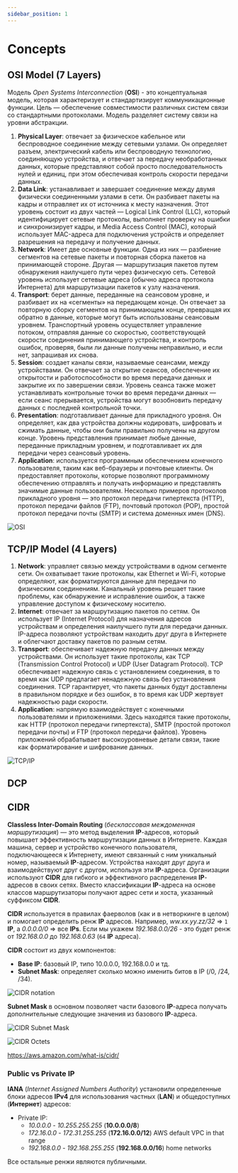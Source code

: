 ```yaml
---
sidebar_position: 1
---
```

# Concepts

## OSI Model (7 Layers)
Модель *Open Systems Interconnection* (**OSI**) - это концептуальная модель, которая характеризует и стандартизирует коммуникационные функции. Цель — обеспечение совместимости различных систем связи со стандартными протоколами. Модель разделяет систему связи на уровни абстракции.
1. **Physical Layer**: отвечает за физическое кабельное или беспроводное соединение между сетевыми узлами. Он определяет разъем, электрический кабель или беспроводную технологию, соединяющую устройства, и отвечает за передачу необработанных данных, которые представляют собой просто последовательность нулей и единиц, при этом обеспечивая контроль скорости передачи данных.
2. **Data Link**: устанавливает и завершает соединение между двумя физически соединенными узлами в сети. Он разбивает пакеты на кадры и отправляет их от источника к месту назначения. Этот уровень состоит из двух частей — Logical Link Control (LLC), который идентифицирует сетевые протоколы, выполняет проверку на ошибки и синхронизирует кадры, и Media Access Control (MAC), который использует MAC-адреса для подключения устройств и определяет разрешения на передачу и получение данных.
3. **Network**: Имеет две основные функции. Одна из них — разбиение сегментов на сетевые пакеты и повторная сборка пакетов на принимающей стороне. Другая — маршрутизация пакетов путем обнаружения наилучшего пути через физическую сеть. Сетевой уровень использует сетевые адреса (обычно адреса протокола Интернета) для маршрутизации пакетов к узлу назначения.
4. **Transport**: берет данные, переданные на сеансовом уровне, и разбивает их на «сегменты» на передающем конце. Он отвечает за повторную сборку сегментов на принимающем конце, превращая их обратно в данные, которые могут быть использованы сеансовым уровнем. Транспортный уровень осуществляет управление потоком, отправляя данные со скоростью, соответствующей скорости соединения принимающего устройства, и контроль ошибок, проверяя, были ли данные получены неправильно, и если нет, запрашивая их снова.
5. **Session**: создает каналы связи, называемые сеансами, между устройствами. Он отвечает за открытие сеансов, обеспечение их открытости и работоспособности во время передачи данных и закрытие их по завершении связи. Уровень сеанса также может устанавливать контрольные точки во время передачи данных — если сеанс прерывается, устройства могут возобновить передачу данных с последней контрольной точки.
6. **Presentation**: подготавливает данные для прикладного уровня. Он определяет, как два устройства должны кодировать, шифровать и сжимать данные, чтобы они были правильно получены на другом конце. Уровень представления принимает любые данные, переданные прикладным уровнем, и подготавливает их для передачи через сеансовый уровень.
7. **Application**: используется программным обеспечением конечного пользователя, таким как веб-браузеры и почтовые клиенты. Он предоставляет протоколы, которые позволяют программному обеспечению отправлять и получать информацию и представлять значимые данные пользователям. Несколько примеров протоколов прикладного уровня — это протокол передачи гипертекста (HTTP), протокол передачи файлов (FTP), почтовый протокол (POP), простой протокол передачи почты (SMTP) и система доменных имен (DNS).

![OSI](./img/osi.webp)

## TCP/IP Model (4 Layers)

1. **Network**: управляет связью между устройствами в одном сегменте сети. Он охватывает такие протоколы, как Ethernet и Wi-Fi, которые определяют, как форматируются данные для передачи по физическим соединениям. Канальный уровень решает такие проблемы, как обнаружение и исправление ошибок, а также управление доступом к физическому носителю.
2. **Internet**: отвечает за маршрутизацию пакетов по сетям. Он использует IP (Internet Protocol) для назначения адресов устройствам и определения наилучшего пути для передачи данных. IP-адреса позволяют устройствам находить друг друга в Интернете и облегчают доставку пакетов по разным сетям.
3. **Transport**: обеспечивает надежную передачу данных между устройствами. Он использует такие протоколы, как TCP (Transmission Control Protocol) и UDP (User Datagram Protocol). TCP обеспечивает надежную связь с установлением соединения, в то время как UDP предлагает ненадежную связь без установления соединения. TCP гарантирует, что пакеты данных будут доставлены в правильном порядке и без ошибок, в то время как UDP жертвует надежностью ради скорости.
4. **Application**: напрямую взаимодействует с конечными пользователями и приложениями. Здесь находятся такие протоколы, как HTTP (протокол передачи гипертекста), SMTP (простой протокол передачи почты) и FTP (протокол передачи файлов). Уровень приложений обрабатывает высокоуровневые детали связи, такие как форматирование и шифрование данных.

![TCP/IP](./img/tcp-ip-model.png)

## DCP

## CIDR
**Classless Inter-Domain Routing** (*бесклассовая междоменная маршрутизация*) — это метод выделения **IP**-адресов, который повышает эффективность маршрутизации данных в Интернете. Каждая машина, сервер и устройство конечного пользователя, подключающееся к Интернету, имеют связанный с ним уникальный номер, называемый **IP**-адресом. Устройства находят друг друга и взаимодействуют друг с другом, используя эти **IP**-адреса. Организации используют **CIDR** для гибкого и эффективного распределения **IP**-адресов в своих сетях. Вместо классификации **IP**-адреса на основе классов маршрутизаторы получают адрес сети и хоста, указанный суффиксом **CIDR**.

**CIDR** используется в правилах фаерволов (как и в нетворкинге в целом) и помогает определить ренж **IP** адресов. Например, *ww.xx.yy.zz/32* => `1` **IP**, а *0.0.0.0/0* => все **IPs**. Если мы укажем *192.168.0.0/26* - это будет ренж от *192.168.0.0* до *192.168.0.63* (`64` **IP** адреса).

**CIDR** состоит из двух компонентов:
- **Base IP**: базовый IP, типо 10.0.0.0, 192.168.0.0 и тд.
- **Subnet Mask**: определяет сколько можно именить битов в IP (/0, /24, /34).

![CIDR notation](./img/CIDR-notation.webp)

**Subnet Mask** в основном позволяет части базового **IP**-адреса получать дополнительные следующие значения из базового **IP**-адреса.

![CIDR Subnet Mask](./img/CIDR_SubnetMask.png)

![CIDR Octets](./img/CIDR_Octets.png)

https://aws.amazon.com/what-is/cidr/

### Public vs Private IP
**IANA** (*Internet Assigned Numbers Authority*) установили определенные блоки адресов **IPv4** для использования частных (**LAN**) и общедоступных (**Интернет**) адресов:
- Private IP: 
  - *10.0.0.0* - *10.255.255.255* (**10.0.0.0/8**) 
  - *172.16.0.0* - *172.31.255.255* (**172.16.0.0/12**) AWS default VPC in that range
  - *192.168.0.0* - *192.168.255.255* (**192.168.0.0/16**) home networks

Все остальные ренжи являются публичными.